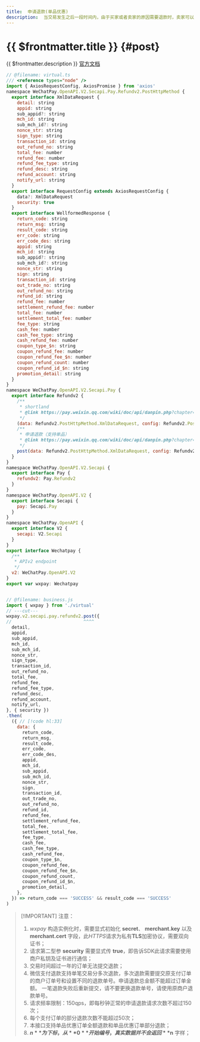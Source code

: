 ```yaml
---
title:  申请退款(单品优惠)
description:  当交易发生之后一段时间内，由于买家或者卖家的原因需要退款时，卖家可以通过退款接口将支付款退还给买家，微信支付将在收到退款请求并且验证成功之后，按照退款规则将支付款按原路退到买家账号上。
---
```


# {{ $frontmatter.title }} {#post}

{{ $frontmatter.description }} [官方文档](https://pay.weixin.qq.com/wiki/doc/api/danpin.php?chapter=9_103&index=3)

```js twoslash
// @filename: virtual.ts
/// <reference types="node" />
import { AxiosRequestConfig, AxiosPromise } from 'axios'
namespace WeChatPay.OpenAPI.V2.Secapi.Pay.Refundv2.PostHttpMethod {
  export interface XmlDataRequest {
    detail: string
    appid: string
    sub_appid?: string
    mch_id: string
    sub_mch_id?: string
    nonce_str: string
    sign_type: string
    transaction_id: string
    out_refund_no: string
    total_fee: number
    refund_fee: number
    refund_fee_type: string
    refund_desc: string
    refund_account: string
    notify_url: string
  }
  export interface RequestConfig extends AxiosRequestConfig {
    data?: XmlDataRequest
    security: true
  }
  export interface WellformedResponse {
    return_code: string
    return_msg: string
    result_code: string
    err_code: string
    err_code_des: string
    appid: string
    mch_id: string
    sub_appid?: string
    sub_mch_id?: string
    nonce_str: string
    sign: string
    transaction_id: string
    out_trade_no: string
    out_refund_no: string
    refund_id: string
    refund_fee: number
    settlement_refund_fee: number
    total_fee: number
    settlement_total_fee: number
    fee_type: string
    cash_fee: number
    cash_fee_type: string
    cash_refund_fee: number
    coupon_type_$n: string
    coupon_refund_fee: number
    coupon_refund_fee_$n: number
    coupon_refund_count: number
    coupon_refund_id_$n: string
    promotion_detail: string
  }
}
namespace WeChatPay.OpenAPI.V2.Secapi.Pay {
  export interface Refundv2 {
    /**
     * shortland
     * @link https://pay.weixin.qq.com/wiki/doc/api/danpin.php?chapter=9_103&index=3
     */
    (data: Refundv2.PostHttpMethod.XmlDataRequest, config: Refundv2.PostHttpMethod.RequestConfig): AxiosPromise<Refundv2.PostHttpMethod.WellformedResponse>
    /**
     * 申请退款（支持单品）
     * @link https://pay.weixin.qq.com/wiki/doc/api/danpin.php?chapter=9_103&index=3
     */
    post(data: Refundv2.PostHttpMethod.XmlDataRequest, config: Refundv2.PostHttpMethod.RequestConfig): AxiosPromise<Refundv2.PostHttpMethod.WellformedResponse>
  }
}
namespace WeChatPay.OpenAPI.V2.Secapi {
  export interface Pay {
    refundv2: Pay.Refundv2
  }
}
namespace WeChatPay.OpenAPI.V2 {
  export interface Secapi {
    pay: Secapi.Pay
  }
}
namespace WeChatPay.OpenAPI {
  export interface V2 {
    secapi: V2.Secapi
  }
}
export interface Wechatpay {
  /**
   * APIv2 endpoint
   */
  v2: WeChatPay.OpenAPI.V2
}
export var wxpay: Wechatpay


// @filename: business.js
import { wxpay } from './virtual'
// ---cut---
wxpay.v2.secapi.pay.refundv2.post({
//                           ^^^^
  detail,
  appid,
  sub_appid,
  mch_id,
  sub_mch_id,
  nonce_str,
  sign_type,
  transaction_id,
  out_refund_no,
  total_fee,
  refund_fee,
  refund_fee_type,
  refund_desc,
  refund_account,
  notify_url,
}, { security })
.then(
  ({ // [!code hl:33]
    data: {
      return_code,
      return_msg,
      result_code,
      err_code,
      err_code_des,
      appid,
      mch_id,
      sub_appid,
      sub_mch_id,
      nonce_str,
      sign,
      transaction_id,
      out_trade_no,
      out_refund_no,
      refund_id,
      refund_fee,
      settlement_refund_fee,
      total_fee,
      settlement_total_fee,
      fee_type,
      cash_fee,
      cash_fee_type,
      cash_refund_fee,
      coupon_type_$n,
      coupon_refund_fee,
      coupon_refund_fee_$n,
      coupon_refund_count,
      coupon_refund_id_$n,
      promotion_detail,
    },
  }) => return_code === 'SUCCESS' && result_code === 'SUCCESS'
)
```

> [!IMPORTANT] 注意：
> 1. *wxpay* 构造实例化时，需要显式初始化 **secret**、 **merchant.key** 以及 **merchant.cert** 字段，此*HTTPS*请求为私有**TLS**加密协议，需要双向证书；
> 1. 请求第二型参 **security** 需要显式传 **true**，即告诉SDK此请求需要使用商户私钥及证书进行通信；
> 1. 交易时间超过一年的订单无法提交退款；
> 1. 微信支付退款支持单笔交易分多次退款，多次退款需要提交原支付订单的商户订单号和设置不同的退款单号。申请退款总金额不能超过订单金额。 一笔退款失败后重新提交，请不要更换退款单号，请使用原商户退款单号。
> 1. 请求频率限制：150qps，即每秒钟正常的申请退款请求次数不超过150次；
> 1. 每个支付订单的部分退款次数不能超过50次；
> 1. 本接口支持单品优惠订单全额退款和单品优惠订单部分退款；
> 1. **$n** 为下标，从 **0** 开始编号，真实数据并不会返回 **$n** 字样；
